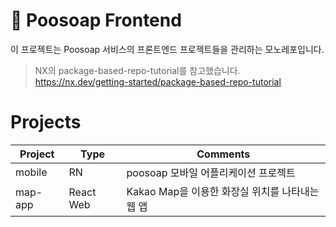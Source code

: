 # 🚽 Poosoap Frontend

이 프로젝트는 Poosoap 서비스의 프론트엔드 프로젝트들을 관리하는 모노레포입니다.

> NX의 package-based-repo-tutorial를 참고했습니다.
> https://nx.dev/getting-started/package-based-repo-tutorial

# Projects

| Project | Type      | Comments                                        |
| ------- | --------- | ----------------------------------------------- |
| mobile  | RN        | poosoap 모바일 어플리케이션 프로젝트            |
| map-app | React Web | Kakao Map을 이용한 화장실 위치를 나타내는 웹 앱 |
